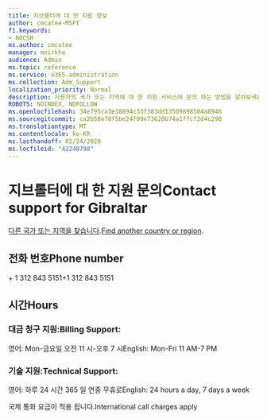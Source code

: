 ```yaml
---
title: 지브롤터에 대 한 지원 정보
author: cmcatee-MSFT
f1.keywords:
- NOCSH
ms.author: cmcatee
manager: mnirkhe
audience: Admin
ms.topic: reference
ms.service: o365-administration
ms.collection: Adm_Support
localization_priority: Normal
description: 사용자의 국가 또는 지역에 대 한 지원 서비스에 문의 하는 방법을 알아보세요.
ROBOTS: NOINDEX, NOFOLLOW
ms.openlocfilehash: 34e795ca3e38894c33f383dd13509898504a6946
ms.sourcegitcommit: ca2b58ef8f5be24f09e73620b74a1ffcf2d4c290
ms.translationtype: MT
ms.contentlocale: ko-KR
ms.lasthandoff: 02/24/2020
ms.locfileid: "42248798"
---
```

# <a name="contact-support-for-gibraltar"></a><span data-ttu-id="5e84e-103">지브롤터에 대 한 지원 문의</span><span class="sxs-lookup"><span data-stu-id="5e84e-103">Contact support for Gibraltar</span></span>

<span data-ttu-id="5e84e-104">[다른 국가 또는 지역을 찾습니다](../contact-support-for-business-products.md).</span><span class="sxs-lookup"><span data-stu-id="5e84e-104">[Find another country or region](../contact-support-for-business-products.md).</span></span>

## <a name="phone-number"></a><span data-ttu-id="5e84e-105">전화 번호</span><span class="sxs-lookup"><span data-stu-id="5e84e-105">Phone number</span></span>
<span data-ttu-id="5e84e-106">+ 1 312 843 5151</span><span class="sxs-lookup"><span data-stu-id="5e84e-106">+1 312 843 5151</span></span>

## <a name="hours"></a><span data-ttu-id="5e84e-107">시간</span><span class="sxs-lookup"><span data-stu-id="5e84e-107">Hours</span></span>
### <a name="billing-support"></a><span data-ttu-id="5e84e-108">대금 청구 지원:</span><span class="sxs-lookup"><span data-stu-id="5e84e-108">Billing Support:</span></span>

<span data-ttu-id="5e84e-109">영어: Mon-금요일 오전 11 시-오후 7 시</span><span class="sxs-lookup"><span data-stu-id="5e84e-109">English: Mon-Fri 11 AM-7 PM</span></span>

### <a name="technical-support"></a><span data-ttu-id="5e84e-110">기술 지원:</span><span class="sxs-lookup"><span data-stu-id="5e84e-110">Technical Support:</span></span>

<span data-ttu-id="5e84e-111">영어: 하루 24 시간 365 일 연중 무휴로</span><span class="sxs-lookup"><span data-stu-id="5e84e-111">English: 24 hours a day, 7 days a week</span></span>

<span data-ttu-id="5e84e-112">국제 통화 요금이 적용 됩니다.</span><span class="sxs-lookup"><span data-stu-id="5e84e-112">International call charges apply</span></span>